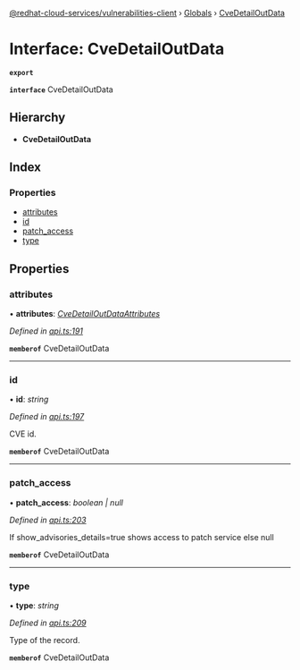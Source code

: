 [@redhat-cloud-services/vulnerabilities-client](../README.md) › [Globals](../globals.md) › [CveDetailOutData](cvedetailoutdata.md)

# Interface: CveDetailOutData

**`export`** 

**`interface`** CveDetailOutData

## Hierarchy

* **CveDetailOutData**

## Index

### Properties

* [attributes](cvedetailoutdata.md#attributes)
* [id](cvedetailoutdata.md#id)
* [patch_access](cvedetailoutdata.md#patch_access)
* [type](cvedetailoutdata.md#type)

## Properties

###  attributes

• **attributes**: *[CveDetailOutDataAttributes](cvedetailoutdataattributes.md)*

*Defined in [api.ts:191](https://github.com/RedHatInsights/javascript-clients/blob/master/packages/vulnerabilities/api.ts#L191)*

**`memberof`** CveDetailOutData

___

###  id

• **id**: *string*

*Defined in [api.ts:197](https://github.com/RedHatInsights/javascript-clients/blob/master/packages/vulnerabilities/api.ts#L197)*

CVE id.

**`memberof`** CveDetailOutData

___

###  patch_access

• **patch_access**: *boolean | null*

*Defined in [api.ts:203](https://github.com/RedHatInsights/javascript-clients/blob/master/packages/vulnerabilities/api.ts#L203)*

If show_advisories_details=true shows access to patch service else null

**`memberof`** CveDetailOutData

___

###  type

• **type**: *string*

*Defined in [api.ts:209](https://github.com/RedHatInsights/javascript-clients/blob/master/packages/vulnerabilities/api.ts#L209)*

Type of the record.

**`memberof`** CveDetailOutData
